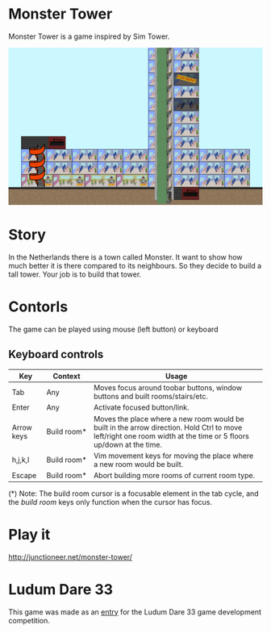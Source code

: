 Monster Tower
=============
Monster Tower is a game inspired by Sim Tower.

![Screenshot of a tower built in Monster Tower game](https://raw.githubusercontent.com/Leffe108/Monster-Tower/master/screenshot-2.png)

# Story
In the Netherlands there is a town called Monster. It want to show how much better it is there compared to its neighbours. So they decide to build a tall tower. Your job is to build that tower.

# Contorls
The game can be played using mouse (left button) or keyboard

## Keyboard controls
Key        | Context    | Usage
-----------|------------|----------
Tab        | Any        | Moves focus around toobar buttons, window buttons and built rooms/stairs/etc.
Enter      | Any        | Activate focused button/link.
Arrow keys | Build&nbsp;room* | Moves the place where a new room would be built in the arrow direction. Hold Ctrl to move left/right one room width at the time or 5 floors up/down at the time.
h,j,k,l    | Build&nbsp;room* | Vim movement keys for moving the place where a new room would be built.
Escape     | Build&nbsp;room* | Abort building more rooms of current room type.

(&#42;) Note: The build room cursor is a focusable element in the tab cycle, and the *build room* keys only function when the cursor has focus.



# Play it
http://junctioneer.net/monster-tower/

# Ludum Dare 33
This game was made as an [entry](http://ludumdare.com/compo/ludum-dare-33/?action=preview&uid=38630) for the Ludum Dare 33 game development competition.
